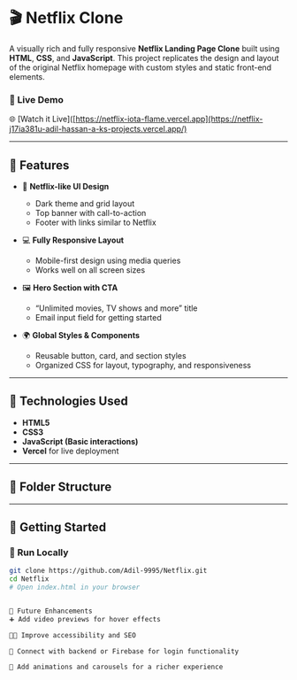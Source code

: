 # 🎬 Netflix Clone

A visually rich and fully responsive **Netflix Landing Page Clone** built using **HTML**, **CSS**, and **JavaScript**. This project replicates the design and layout of the original Netflix homepage with custom styles and static front-end elements.

### 🔗 Live Demo  
🌐 [Watch it Live]([https://netflix-iota-flame.vercel.app](https://netflix-j17ia381u-adil-hassan-a-ks-projects.vercel.app/)

---

## 📌 Features

- 🎥 **Netflix-like UI Design**
  - Dark theme and grid layout
  - Top banner with call-to-action
  - Footer with links similar to Netflix

- 💻 **Fully Responsive Layout**
  - Mobile-first design using media queries
  - Works well on all screen sizes

- 🖼️ **Hero Section with CTA**
  - “Unlimited movies, TV shows and more” title
  - Email input field for getting started

- 🌍 **Global Styles & Components**
  - Reusable button, card, and section styles
  - Organized CSS for layout, typography, and responsiveness

---

## 🧠 Technologies Used

- **HTML5**
- **CSS3**
- **JavaScript (Basic interactions)**
- **Vercel** for live deployment

---

## 📁 Folder Structure




---

## 🚀 Getting Started

### 🔧 Run Locally

```bash
git clone https://github.com/Adil-9995/Netflix.git
cd Netflix
# Open index.html in your browser


🔮 Future Enhancements
➕ Add video previews for hover effects

🧑‍💻 Improve accessibility and SEO

📜 Connect with backend or Firebase for login functionality

🎨 Add animations and carousels for a richer experience
